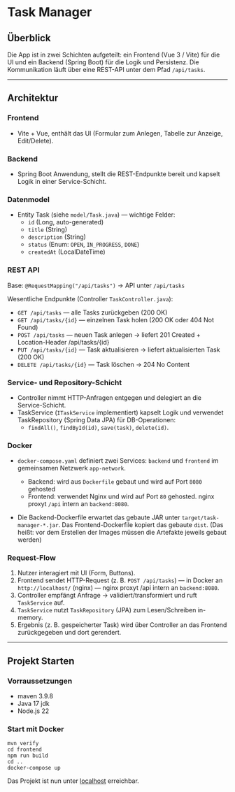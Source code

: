 # Task Manager

## Überblick

Die App ist in zwei Schichten aufgeteilt: ein Frontend (Vue 3 / Vite) für die UI und ein Backend (Spring Boot) für
die Logik und Persistenz.
Die Kommunikation läuft über eine REST-API unter dem Pfad ```/api/tasks```.

---

## Architektur

### Frontend

- Vite + Vue, enthält das UI (Formular zum Anlegen, Tabelle zur Anzeige, Edit/Delete).

### Backend

- Spring Boot Anwendung, stellt die REST-Endpunkte bereit und kapselt Logik in einer Service-Schicht.

### Datenmodel

- Entity Task (siehe ```model/Task.java```) — wichtige Felder:
    * ```id``` (Long, auto-generated)
    * ```title``` (String)
    * ```description``` (String)
    * ```status``` (Enum: ```OPEN```, ```IN_PROGRESS```, ```DONE```)
    * ```createdAt``` (LocalDateTime)

### REST API

Base: ```@RequestMapping("/api/tasks")``` → API unter ```/api/tasks```

Wesentliche Endpunkte (Controller ```TaskController.java```):

- ```GET /api/tasks``` — alle Tasks zurückgeben (200 OK)
- ```GET /api/tasks/{id}``` — einzelnen Task holen (200 OK oder 404 Not Found)
- ```POST /api/tasks``` — neuen Task anlegen → liefert 201 Created + Location-Header /api/tasks/{id}
- ```PUT /api/tasks/{id}``` — Task aktualisieren → liefert aktualisierten Task (200 OK)
- ```DELETE /api/tasks/{id}``` — Task löschen → 204 No Content

### Service- und Repository-Schicht

- Controller nimmt HTTP-Anfragen entgegen und delegiert an die Service-Schicht.
- TaskService (```ITaskService``` implementiert) kapselt Logik und verwendet TaskRepository (Spring Data JPA) für
  DB-Operationen:
    - ```findAll()```, ```findById(id)```, ```save(task)```, ```delete(id)```.

### Docker

- ```docker-compose.yaml``` definiert zwei Services: ```backend``` und ```frontend``` im gemeinsamen Netzwerk
  ```app-network```.
    - Backend: wird aus ```Dockerfile``` gebaut und wird auf Port ```8080``` gehosted
    - Frontend: verwendet Nginx und wird auf Port ```80``` gehosted. nginx proxyt ```/api``` intern an
      ```backend:8080```.

- Die Backend-Dockerfile erwartet das gebaute JAR unter ```target/task-manager-*.jar```. Das Frontend-Dockerfile kopiert
  das gebaute ```dist```.
  (Das heißt: vor dem Erstellen der Images müssen die Artefakte jeweils gebaut werden)

### Request-Flow

1. Nutzer interagiert mit UI (Form, Buttons).
2. Frontend sendet HTTP-Request (z. B. ```POST /api/tasks```) — in Docker an ```http://localhost/``` (nginx) —
   nginx proxyt /api intern an ```backend:8080```.
3. Controller empfängt Anfrage → validiert/transformiert und ruft ```TaskService``` auf.
4. ```TaskService``` nutzt ```TaskRepository``` (JPA) zum Lesen/Schreiben in-memory.
5. Ergebnis (z. B. gespeicherter Task) wird über Controller an das Frontend zurückgegeben und dort gerendert.

---

## Projekt Starten

### Vorraussetzungen

- maven 3.9.8
- Java 17 jdk
- Node.js 22

### Start mit Docker

```
mvn verify
cd frontend
npm run build
cd ..
docker-compose up
```

Das Projekt ist nun unter [localhost](http://localhost) erreichbar.
